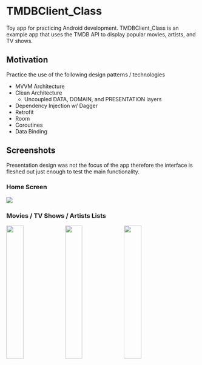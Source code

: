 # TMDBClient_Class
Toy app for practicing Android development. TMDBClient_Class is an example app that uses the TMDB API to display popular movies, artists, and TV shows.

## Motivation
Practice the use of the following design patterns / technologies

- MVVM Architecture
- Clean Architecture
  - Uncoupled DATA, DOMAIN, and PRESENTATION layers 
- Dependency Injection w/ Dagger
- Retrofit
- Room
- Coroutines
- Data Binding

## Screenshots
Presentation design was not the focus of the app therefore the interface is fleshed out just enough to test the main functionality.

### Home Screen

<div width="100%" display="flex" justifyContent="center">
  <img src="https://user-images.githubusercontent.com/38383279/136298748-6a6cf780-f942-4db3-a127-872fdfe78733.PNG" />
</div>

### Movies / TV Shows / Artists Lists
<div>
  <img src="https://user-images.githubusercontent.com/38383279/136299119-0ba656ff-aeee-4055-ae59-2cecb118faf6.PNG" width="30%" />
  <img src="https://user-images.githubusercontent.com/38383279/136299349-ba558104-2b30-4d73-b587-c3b957a88339.PNG" width="30%"/>
  <img src="https://user-images.githubusercontent.com/38383279/136299176-b6dbf9ff-e109-4d0e-8244-cc951887d7d0.PNG" width="30%"/>
</div>
